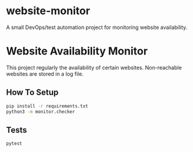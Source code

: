 # website-monitor
A small DevOps/test automation project for monitoring website availability.


# Website Availability Monitor 

This project regularly the availability of certain websites.
Non-reachable websites are stored in a log file.

## How To Setup

```bash
pip install -r requirements.txt
python3 -m monitor.checker
```

## Tests

```bash
pytest
```
